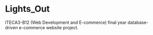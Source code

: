 # Lights_Out

ITECA3-B12 (Web Development and E-commerce) final year database-driven e-commerce website project.

